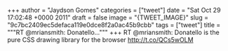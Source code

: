 
+++
author = "Jaydson Gomes"
categories = ["tweet"]
date = "Sat Oct 29 17:02:48 +0000 2011"
draft = false
image = "{TWEET_IMAGE}"
slug = "9c7bc2409ec5defaca119e0dce8f2a0ac45b9cbb"
tags = ["tweet"]
title = """RT @mriansmith: Donatello..."""
+++
RT @mriansmith: Donatello is the pure CSS drawing library for the browser http://t.co/QCs5wOLM
